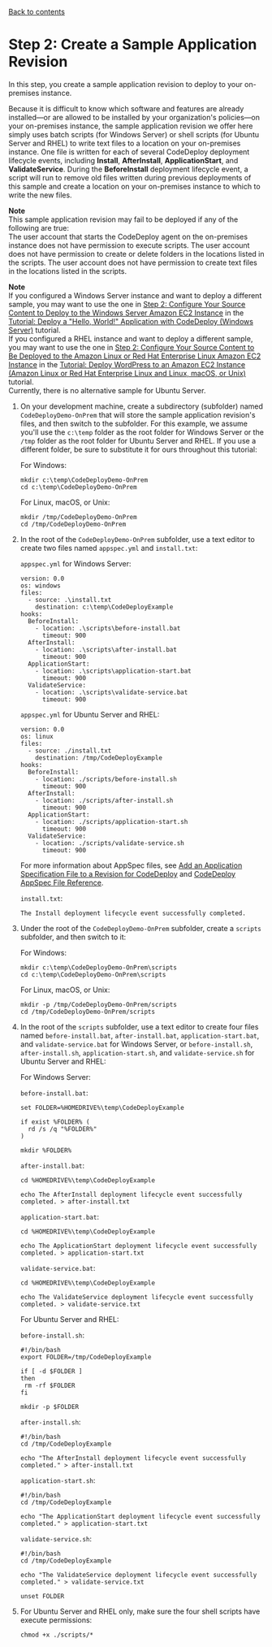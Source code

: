 [Back to contents](index.md)

# Step 2: Create a Sample Application Revision<a name="tutorials-on-premises-instance-2-create-sample-revision"></a>

In this step, you create a sample application revision to deploy to your on\-premises instance\. 

Because it is difficult to know which software and features are already installed—or are allowed to be installed by your organization's policies—on your on\-premises instance, the sample application revision we offer here simply uses batch scripts \(for Windows Server\) or shell scripts \(for Ubuntu Server and RHEL\) to write text files to a location on your on\-premises instance\. One file is written for each of several CodeDeploy deployment lifecycle events, including **Install**, **AfterInstall**, **ApplicationStart**, and **ValidateService**\. During the **BeforeInstall** deployment lifecycle event, a script will run to remove old files written during previous deployments of this sample and create a location on your on\-premises instance to which to write the new files\. 

**Note**  
This sample application revision may fail to be deployed if any of the following are true:  
The user account that starts the CodeDeploy agent on the on\-premises instance does not have permission to execute scripts\.
The user account does not have permission to create or delete folders in the locations listed in the scripts\.
The user account does not have permission to create text files in the locations listed in the scripts\.

**Note**  
If you configured a Windows Server instance and want to deploy a different sample, you may want to use the one in [Step 2: Configure Your Source Content to Deploy to the Windows Server Amazon EC2 Instance](tutorials-windows-configure-content.md) in the [Tutorial: Deploy a "Hello, World\!" Application with CodeDeploy \(Windows Server\)](tutorials-windows.md) tutorial\.  
If you configured a RHEL instance and want to deploy a different sample, you may want to use the one in [Step 2: Configure Your Source Content to Be Deployed to the Amazon Linux or Red Hat Enterprise Linux Amazon EC2 Instance](tutorials-wordpress-configure-content.md) in the [Tutorial: Deploy WordPress to an Amazon EC2 Instance \(Amazon Linux or Red Hat Enterprise Linux and Linux, macOS, or Unix\)](tutorials-wordpress.md) tutorial\.  
Currently, there is no alternative sample for Ubuntu Server\.

1. On your development machine, create a subdirectory \(subfolder\) named `CodeDeployDemo-OnPrem` that will store the sample application revision's files, and then switch to the subfolder\. For this example, we assume you'll use the `c:\temp` folder as the root folder for Windows Server or the `/tmp` folder as the root folder for Ubuntu Server and RHEL\. If you use a different folder, be sure to substitute it for ours throughout this tutorial: 

   For Windows:

   ```
   mkdir c:\temp\CodeDeployDemo-OnPrem
   cd c:\temp\CodeDeployDemo-OnPrem
   ```

   For Linux, macOS, or Unix:

   ```
   mkdir /tmp/CodeDeployDemo-OnPrem
   cd /tmp/CodeDeployDemo-OnPrem
   ```

1. In the root of the `CodeDeployDemo-OnPrem` subfolder, use a text editor to create two files named `appspec.yml` and `install.txt`:

   `appspec.yml` for Windows Server:

   ```
   version: 0.0
   os: windows
   files:
     - source: .\install.txt
       destination: c:\temp\CodeDeployExample
   hooks:
     BeforeInstall:
       - location: .\scripts\before-install.bat
         timeout: 900
     AfterInstall:
       - location: .\scripts\after-install.bat     
         timeout: 900
     ApplicationStart:
       - location: .\scripts\application-start.bat  
         timeout: 900
     ValidateService:
       - location: .\scripts\validate-service.bat    
         timeout: 900
   ```

   `appspec.yml` for Ubuntu Server and RHEL:

   ```
   version: 0.0
   os: linux
   files:
     - source: ./install.txt
       destination: /tmp/CodeDeployExample
   hooks:
     BeforeInstall:
       - location: ./scripts/before-install.sh
         timeout: 900
     AfterInstall:
       - location: ./scripts/after-install.sh
         timeout: 900
     ApplicationStart:
       - location: ./scripts/application-start.sh
         timeout: 900
     ValidateService:
       - location: ./scripts/validate-service.sh
         timeout: 900
   ```

   For more information about AppSpec files, see [Add an Application Specification File to a Revision for CodeDeploy](application-revisions-appspec-file.md) and [CodeDeploy AppSpec File Reference](reference-appspec-file.md)\.

   `install.txt`:

   ```
   The Install deployment lifecycle event successfully completed.
   ```

1. Under the root of the `CodeDeployDemo-OnPrem` subfolder, create a `scripts` subfolder, and then switch to it:

   For Windows:

   ```
   mkdir c:\temp\CodeDeployDemo-OnPrem\scripts
   cd c:\temp\CodeDeployDemo-OnPrem\scripts
   ```

   For Linux, macOS, or Unix:

   ```
   mkdir -p /tmp/CodeDeployDemo-OnPrem/scripts
   cd /tmp/CodeDeployDemo-OnPrem/scripts
   ```

1. In the root of the `scripts` subfolder, use a text editor to create four files named `before-install.bat`, `after-install.bat`, `application-start.bat`, and `validate-service.bat` for Windows Server, or `before-install.sh`, `after-install.sh`, `application-start.sh`, and `validate-service.sh` for Ubuntu Server and RHEL:

   For Windows Server:

   `before-install.bat`:

   ```
   set FOLDER=%HOMEDRIVE%\temp\CodeDeployExample
   
   if exist %FOLDER% (
     rd /s /q "%FOLDER%"
   )
   
   mkdir %FOLDER%
   ```

   `after-install.bat`:

   ```
   cd %HOMEDRIVE%\temp\CodeDeployExample
   
   echo The AfterInstall deployment lifecycle event successfully completed. > after-install.txt
   ```

   `application-start.bat`:

   ```
   cd %HOMEDRIVE%\temp\CodeDeployExample
   
   echo The ApplicationStart deployment lifecycle event successfully completed. > application-start.txt
   ```

   `validate-service.bat`:

   ```
   cd %HOMEDRIVE%\temp\CodeDeployExample
   
   echo The ValidateService deployment lifecycle event successfully completed. > validate-service.txt
   ```

   For Ubuntu Server and RHEL:

   `before-install.sh`:

   ```
   #!/bin/bash
   export FOLDER=/tmp/CodeDeployExample
   
   if [ -d $FOLDER ]
   then
    rm -rf $FOLDER
   fi
   
   mkdir -p $FOLDER
   ```

   `after-install.sh`:

   ```
   #!/bin/bash
   cd /tmp/CodeDeployExample
   
   echo "The AfterInstall deployment lifecycle event successfully completed." > after-install.txt
   ```

   `application-start.sh`:

   ```
   #!/bin/bash
   cd /tmp/CodeDeployExample
   
   echo "The ApplicationStart deployment lifecycle event successfully completed." > application-start.txt
   ```

   `validate-service.sh`:

   ```
   #!/bin/bash
   cd /tmp/CodeDeployExample
   
   echo "The ValidateService deployment lifecycle event successfully completed." > validate-service.txt
   
   unset FOLDER
   ```

1. For Ubuntu Server and RHEL only, make sure the four shell scripts have execute permissions:

   ```
   chmod +x ./scripts/*
   ```